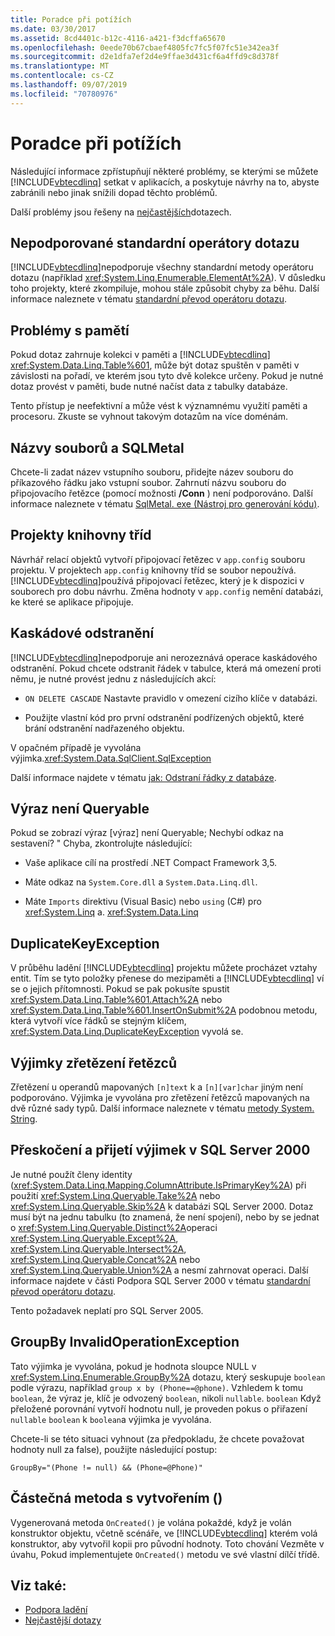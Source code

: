 ```yaml
---
title: Poradce při potížích
ms.date: 03/30/2017
ms.assetid: 8cd4401c-b12c-4116-a421-f3dcffa65670
ms.openlocfilehash: 0eede70b67cbaef4805fc7fc5f07fc51e342ea3f
ms.sourcegitcommit: d2e1dfa7ef2d4e9ffae3d431cf6a4ffd9c8d378f
ms.translationtype: MT
ms.contentlocale: cs-CZ
ms.lasthandoff: 09/07/2019
ms.locfileid: "70780976"
---
```

# <a name="troubleshooting"></a>Poradce při potížích
Následující informace zpřístupňují některé problémy, se kterými se můžete [!INCLUDE[vbtecdlinq](../../../../../../includes/vbtecdlinq-md.md)] setkat v aplikacích, a poskytuje návrhy na to, abyste zabránili nebo jinak snížili dopad těchto problémů.  
  
 Další problémy jsou řešeny na [nejčastějších](frequently-asked-questions.md)dotazech.  
  
## <a name="unsupported-standard-query-operators"></a>Nepodporované standardní operátory dotazu  
 [!INCLUDE[vbtecdlinq](../../../../../../includes/vbtecdlinq-md.md)]nepodporuje všechny standardní metody operátoru dotazu (například <xref:System.Linq.Enumerable.ElementAt%2A>). V důsledku toho projekty, které zkompiluje, mohou stále způsobit chyby za běhu. Další informace naleznete v tématu [standardní převod operátoru dotazu](standard-query-operator-translation.md).  
  
## <a name="memory-issues"></a>Problémy s pamětí  
 Pokud dotaz zahrnuje kolekci v paměti a [!INCLUDE[vbtecdlinq](../../../../../../includes/vbtecdlinq-md.md)] <xref:System.Data.Linq.Table%601>, může být dotaz spuštěn v paměti v závislosti na pořadí, ve kterém jsou tyto dvě kolekce určeny. Pokud je nutné dotaz provést v paměti, bude nutné načíst data z tabulky databáze.  
  
 Tento přístup je neefektivní a může vést k významnému využití paměti a procesoru. Zkuste se vyhnout takovým dotazům na více doménám.  
  
## <a name="file-names-and-sqlmetal"></a>Názvy souborů a SQLMetal  
 Chcete-li zadat název vstupního souboru, přidejte název souboru do příkazového řádku jako vstupní soubor. Zahrnutí názvu souboru do připojovacího řetězce (pomocí možnosti **/Conn** ) není podporováno. Další informace naleznete v tématu [SqlMetal. exe (Nástroj pro generování kódu)](../../../../tools/sqlmetal-exe-code-generation-tool.md).  
  
## <a name="class-library-projects"></a>Projekty knihovny tříd  
 Návrhář relací objektů vytvoří připojovací řetězec v `app.config` souboru projektu. V projektech `app.config` knihovny tříd se soubor nepoužívá. [!INCLUDE[vbtecdlinq](../../../../../../includes/vbtecdlinq-md.md)]používá připojovací řetězec, který je k dispozici v souborech pro dobu návrhu. Změna hodnoty v `app.config` nemění databázi, ke které se aplikace připojuje.  
  
## <a name="cascade-delete"></a>Kaskádové odstranění  
 [!INCLUDE[vbtecdlinq](../../../../../../includes/vbtecdlinq-md.md)]nepodporuje ani nerozeznává operace kaskádového odstranění. Pokud chcete odstranit řádek v tabulce, která má omezení proti němu, je nutné provést jednu z následujících akcí:  
  
- `ON DELETE CASCADE` Nastavte pravidlo v omezení cizího klíče v databázi.  
  
- Použijte vlastní kód pro první odstranění podřízených objektů, které brání odstranění nadřazeného objektu.  
  
 V opačném případě je vyvolána výjimka.<xref:System.Data.SqlClient.SqlException>  
  
 Další informace najdete v tématu [jak: Odstraní řádky z databáze](how-to-delete-rows-from-the-database.md).  
  
## <a name="expression-not-queryable"></a>Výraz není Queryable  
 Pokud se zobrazí výraz [výraz] není Queryable; Nechybí odkaz na sestavení? " Chyba, zkontrolujte následující:  
  
- Vaše aplikace cílí na prostředí .NET Compact Framework 3,5.  
  
- Máte odkaz na `System.Core.dll` a `System.Data.Linq.dll`.  
  
- Máte `Imports` direktivu (Visual Basic) nebo `using` (C#) pro <xref:System.Linq> a. <xref:System.Data.Linq>  
  
## <a name="duplicatekeyexception"></a>DuplicateKeyException  
 V průběhu ladění [!INCLUDE[vbtecdlinq](../../../../../../includes/vbtecdlinq-md.md)] projektu můžete procházet vztahy entit. Tím se tyto položky přenese do mezipaměti a [!INCLUDE[vbtecdlinq](../../../../../../includes/vbtecdlinq-md.md)] ví se o jejich přítomnosti. Pokud se pak pokusíte spustit <xref:System.Data.Linq.Table%601.Attach%2A> nebo <xref:System.Data.Linq.Table%601.InsertOnSubmit%2A> podobnou metodu, která vytvoří více řádků se stejným klíčem, <xref:System.Data.Linq.DuplicateKeyException> vyvolá se.  
  
## <a name="string-concatenation-exceptions"></a>Výjimky zřetězení řetězců  
 Zřetězení u operandů mapovaných `[n]text` k a `[n][var]char` jiným není podporováno. Výjimka je vyvolána pro zřetězení řetězců mapovaných na dvě různé sady typů. Další informace naleznete v tématu [metody System. String](system-string-methods.md).  
  
## <a name="skip-and-take-exceptions-in-sql-server-2000"></a>Přeskočení a přijetí výjimek v SQL Server 2000  
 Je nutné použít členy identity (<xref:System.Data.Linq.Mapping.ColumnAttribute.IsPrimaryKey%2A>) při použití <xref:System.Linq.Queryable.Take%2A> nebo <xref:System.Linq.Queryable.Skip%2A> k databázi SQL Server 2000. Dotaz musí být na jednu tabulku (to znamená, že není spojení), nebo by se jednat o <xref:System.Linq.Queryable.Distinct%2A>operaci <xref:System.Linq.Queryable.Except%2A>, <xref:System.Linq.Queryable.Intersect%2A>, <xref:System.Linq.Queryable.Concat%2A> nebo <xref:System.Linq.Queryable.Union%2A> a nesmí zahrnovat operaci. Další informace najdete v části Podpora SQL Server 2000 v tématu [standardní převod operátoru dotazu](standard-query-operator-translation.md).  
  
 Tento požadavek neplatí pro SQL Server 2005.  
  
## <a name="groupby-invalidoperationexception"></a>GroupBy InvalidOperationException  
 Tato výjimka je vyvolána, pokud je hodnota sloupce NULL v <xref:System.Linq.Enumerable.GroupBy%2A> dotazu, který seskupuje `boolean` podle výrazu, například `group x by (Phone==@phone)`. Vzhledem k tomu `boolean`, že výraz je, klíč je odvozený `boolean`, nikoli `nullable`. `boolean` Když přeložené porovnání vytvoří hodnotu null, je proveden pokus o přiřazení `nullable` `boolean` k `boolean`a výjimka je vyvolána.  
  
 Chcete-li se této situaci vyhnout (za předpokladu, že chcete považovat hodnoty null za false), použijte následující postup:  
  
 `GroupBy="(Phone != null) && (Phone=@Phone)"`  
  
## <a name="oncreated-partial-method"></a>Částečná metoda s vytvořením ()  
 Vygenerovaná metoda `OnCreated()` je volána pokaždé, když je volán konstruktor objektu, včetně scénáře, ve [!INCLUDE[vbtecdlinq](../../../../../../includes/vbtecdlinq-md.md)] kterém volá konstruktor, aby vytvořil kopii pro původní hodnoty. Toto chování Vezměte v úvahu, Pokud implementujete `OnCreated()` metodu ve své vlastní dílčí třídě.  
  
## <a name="see-also"></a>Viz také:

- [Podpora ladění](debugging-support.md)
- [Nejčastější dotazy](frequently-asked-questions.md)
